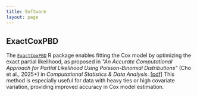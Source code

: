 ```yaml
---
title: Software
layout: page
---
```


## ExactCoxPBD

The [`ExactCoxPBD`](https://github.com/Stat-Y/ExactCoxPBD) R package enables fitting the Cox model by optimizing the exact partial likelihood, as proposed in *"An Accurate Computational Approach for Partial Likelihood Using Poisson-Binomial Distributions"* (Cho et al., 2025+) in *Computational Statistics & Data Analysis*. [[pdf]](https://arxiv.org/pdf/2502.18715) This method is especially useful for data with heavy ties or high covariate variation, providing improved accuracy in Cox model estimation.
